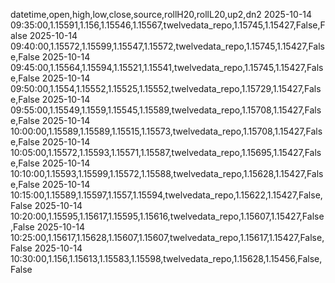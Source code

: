 datetime,open,high,low,close,source,rollH20,rollL20,up2,dn2
2025-10-14 09:35:00,1.15591,1.156,1.15546,1.15567,twelvedata_repo,1.15745,1.15427,False,False
2025-10-14 09:40:00,1.15572,1.15599,1.15547,1.15572,twelvedata_repo,1.15745,1.15427,False,False
2025-10-14 09:45:00,1.15564,1.15594,1.15521,1.15541,twelvedata_repo,1.15745,1.15427,False,False
2025-10-14 09:50:00,1.1554,1.15552,1.15525,1.15552,twelvedata_repo,1.15729,1.15427,False,False
2025-10-14 09:55:00,1.15549,1.1559,1.15545,1.15589,twelvedata_repo,1.15708,1.15427,False,False
2025-10-14 10:00:00,1.15589,1.15589,1.15515,1.15573,twelvedata_repo,1.15708,1.15427,False,False
2025-10-14 10:05:00,1.15572,1.15593,1.15571,1.15587,twelvedata_repo,1.15695,1.15427,False,False
2025-10-14 10:10:00,1.15593,1.15599,1.15572,1.15588,twelvedata_repo,1.15628,1.15427,False,False
2025-10-14 10:15:00,1.15589,1.15597,1.1557,1.15594,twelvedata_repo,1.15622,1.15427,False,False
2025-10-14 10:20:00,1.15595,1.15617,1.15595,1.15616,twelvedata_repo,1.15607,1.15427,False,False
2025-10-14 10:25:00,1.15617,1.15628,1.15607,1.15607,twelvedata_repo,1.15617,1.15427,False,False
2025-10-14 10:30:00,1.156,1.15613,1.15583,1.15598,twelvedata_repo,1.15628,1.15456,False,False
